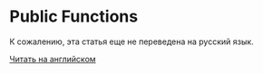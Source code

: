 # Public Functions

К сожалению, эта статья еще не переведена на русский язык.

[Читать на английском](/en/waves-node/node-api/asset-transactions/public-functions)
